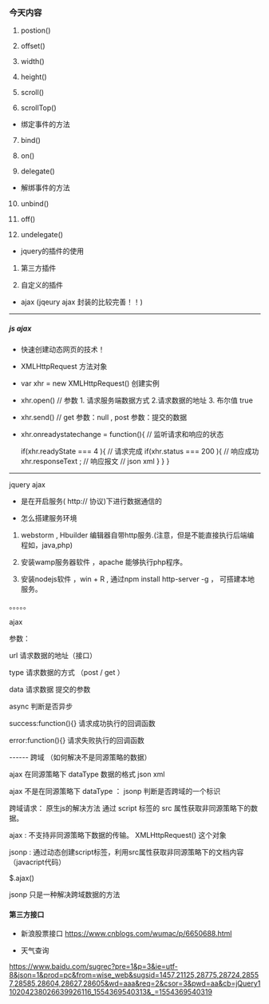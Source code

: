 ### 今天内容
1. postion()

2. offset()

3. width()

4. height()

5. scroll()

6. scrollTop()

- 绑定事件的方法

7. bind()

8. on()

9. delegate()

- 解绑事件的方法

10. unbind()

11. off()

12. undelegate()

- jquery的插件的使用

1. 第三方插件

2. 自定义的插件


- ajax   (jqeury  ajax 封装的比较完善！！)

-----------------------------------------------------------------------------------------------------------------------
##### js  ajax

- 快速创建动态网页的技术！

- XMLHttpRequest   方法对象

-  var  xhr  =  new  XMLHttpRequest()   创建实例

- xhr.open() // 参数 1. 请求服务端数据方式  2.请求数据的地址 3. 布尔值  true

- xhr.send() // get 参数：null   , post  参数：提交的数据

- xhr.onreadystatechange = function(){   // 监听请求和响应的状态

    if(xhr.readyState === 4 ){ // 请求完成
            if(xhr.status ===  200 ){  // 响应成功
                        xhr.responseText ; // 响应报文
                        // json  xml 
            }
    }
}

-----------------------------------------------------------------------------------------------------------------------
jquery ajax

- 是在开启服务( http:// 协议)下进行数据通信的

- 怎么搭建服务环境
1. webstorm , Hbuilder 编辑器自带http服务.(注意，但是不能直接执行后端编程如，java,php)

2. 安装wamp服务器软件 ，apache 能够执行php程序。

3. 安装nodejs软件 ，win + R   , 通过npm install http-server   -g  ， 可搭建本地服务。

。。。。。


ajax 

参数：

url  请求数据的地址（接口）

type  请求数据的方式 （post / get ）

data   请求数据 提交的参数

async  判断是否异步

success:function(){}   请求成功执行的回调函数
 
error:function(){}   请求失败执行的回调函数


------  跨域  （如何解决不是同源策略的数据）

ajax 在同源策略下
dataType 
数据的格式
json xml 


ajax 不是在同源策略下
dataType ： jsonp
判断是否跨域的一个标识



跨域请求：
原生js的解决方法
通过 script 标签的 src  属性获取非同源策略下的数据。

<!--  js   -->
ajax : 不支持非同源策略下数据的传输。
XMLHttpRequest() 这个对象

<!-- jquery  -->

jsonp  : 通过动态创建script标签，利用src属性获取非同源策略下的文档内容（javacript代码）

$.ajax()





jsonp 只是一种解决跨域数据的方法


#### 第三方接口
- 新浪股票接口
https://www.cnblogs.com/wumac/p/6650688.html



- 天气查询

https://www.baidu.com/sugrec?pre=1&p=3&ie=utf-8&json=1&prod=pc&from=wise_web&sugsid=1457,21125,28775,28724,28557,28585,28604,28627,28605&wd=aaa&req=2&csor=3&pwd=aa&cb=jQuery110204238026639926116_1554369540313&_=1554369540319







